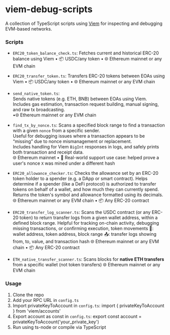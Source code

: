 # viem-debug-scripts

A collection of TypeScript scripts using [Viem](https://viem.sh) for inspecting and debugging EVM-based networks.

### Scripts

- `ERC20_token_balance_check.ts`: 
  Fetches current and historical ERC-20 balance using Viem
  • 📦 USDC/any token • 🌐 Ethereum mainnet or any EVM chain

- `ERC20_transfer_token.ts`: 
  Transfers ERC-20 tokens between EOAs using Viem
   • 📦 USDC/any token • 🌐 Ethereum mainnet or any EVM chain

- `send_native_token.ts`:  
  Sends native tokens (e.g. ETH, BNB) between EOAs using Viem.  
  Includes gas estimation, transaction request building, manual signing, and raw tx broadcasting.  
  •🌐 Ethereum mainnet or any EVM chain

- `find_tx_by_nonce.ts`: 
  Scans a specified block range to find a transaction with a given `nonce` from a specific sender.  
  Useful for debugging issues where a transaction appears to be “missing” due to nonce mismanagement or replacement.  
  Includes handling for Viem `BigInt` responses in logs, and safely prints both transaction and receipt data.  
  🌐 Ethereum mainnet • 📍 Real-world support use case: helped prove a user's nonce `X` was mined under a different hash

- `ERC20_allowance_checker.ts`:
  Checks the allowance set by an ERC-20 token holder to a spender (e.g. a DApp or smart contract).
  Helps determine if a spender (like a DeFi protocol) is authorized to transfer tokens on behalf of a wallet, and how much they can currently spend.
  Returns the token's symbol and allowance formatted using its decimals.
  🌐 Ethereum mainnet or any EVM chain • 📦 Any ERC-20 contract 

- `ERC20_transfer_log_scanner.ts`: 
  Scans the USDC contract (or any ERC-20 token) to return transfer logs from a given wallet address, within a defined block range. Helpful for tracking on-chain activity, debugging missing transactions, or confirming execution, token movements
  📩: wallet address, token address, block range
  📤: transfer logs showing from, to, value, and transaction hash
  🌐 Ethereum mainnet or any EVM chain • 📦 Any ERC-20 contract 

- `ETH_native_transfer_scanner.ts`: 
  Scans blocks for **native ETH transfers** from a specific wallet (not token transfers)
  🌐 Ethereum mainnet or any EVM chain

### Usage

1. Clone the repo
2. Add your RPC URL in `config.ts`
3. Import privateKeyToAccount in `config.ts`: import { privateKeyToAccount } from 'viem/accounts'
4. Export account as const in `config.ts`: export const account = privateKeyToAccount('your_private_key')
5. Run using ts-node or compile via TypeScript

